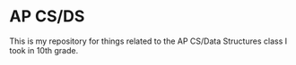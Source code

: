 # AP CS/DS
This is my repository for things related to the AP CS/Data Structures class I took in 10th grade.

